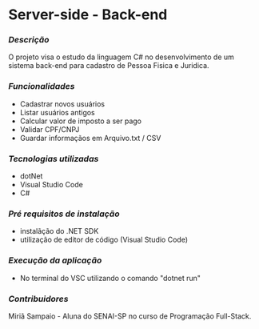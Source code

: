 # Server-side - Back-end

### *Descrição*
O projeto visa o estudo da linguagem C# no desenvolvimento de um sistema back-end para cadastro de Pessoa Fisica e Juridica.

### *Funcionalidades* 
* Cadastrar novos usuários
* Listar usuários antigos
* Calcular valor de imposto a ser pago
* Validar CPF/CNPJ
* Guardar informaçãos em Arquivo.txt / CSV

### *Tecnologias utilizadas*
* dotNet
* Visual Studio Code
* C#

### *Pré requisitos de instalação*
* instalãção do .NET SDK
* utilização de editor de código (Visual Studio Code)

### *Execução da aplicação*
* No terminal do VSC utilizando o comando "dotnet run" 

### *Contribuidores* 
Miriã Sampaio - Aluna do SENAI-SP no curso de Programação Full-Stack.
